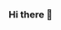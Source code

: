 ### Hi there 👋

<!--
**rutvikgulhane/rutvikgulhane** is a ✨ _special_ ✨ repository because its `README.md` (this file) appears on your GitHub profile.

Here are some ideas to get you started:

- 🔭 I’m currently working on a super cool Full Stack Project using .NET as Webservice
- 🌱 I’m currently learning Full Stack Web Development
- 👯 I’m looking to collaborate on Java Projects
- 🤔 I’m looking for help with ReactJs
- 💬 Ask me about anything
- 📫 How to reach me: rutvikgulhanex@gmail.com
-->
